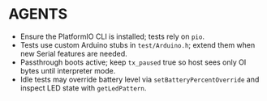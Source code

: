 # AGENTS

- Ensure the PlatformIO CLI is installed; tests rely on `pio`.
- Tests use custom Arduino stubs in `test/Arduino.h`; extend them when new Serial features are needed.
- Passthrough boots active; keep `tx_paused` true so host sees only OI bytes until interpreter mode.
- Idle tests may override battery level via `setBatteryPercentOverride` and inspect LED state with `getLedPattern`.
